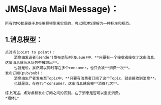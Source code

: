 # JMS(Java Mail Message)：
	所有的MQ都是基于JMS编程模型来实现的，可以把JMS理解为一种标准和规范。
## 1.消息模型：
	点对点(point to point)：
		消息由发送者(sender)发布至队列(Queue)中，**只要有一个接收者接收了这条消息，这条消息就会从队列中被取出**。
		也就是说，虽然可以同时存在多个consumer，也只会被**消费一次**。
	发布订阅(pub/sub)：
		消息由生产者发布至Topic中，**只要有消费者订阅了这个Topic，就会接收到消息**。
		也就是说，存在几个consumer，这条消息就会被**消费几次**。

	综上所述，点对点和发布订阅之间的区别，在于消息是否可以重复消费。
	*粗体1*

